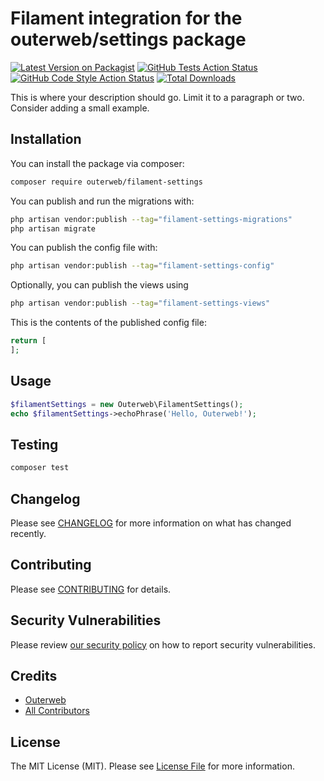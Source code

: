 # Filament integration for the outerweb/settings package

[![Latest Version on Packagist](https://img.shields.io/packagist/v/outerweb/filament-settings.svg?style=flat-square)](https://packagist.org/packages/outerweb/filament-settings)
[![GitHub Tests Action Status](https://img.shields.io/github/actions/workflow/status/outerweb/filament-settings/run-tests.yml?branch=main&label=tests&style=flat-square)](https://github.com/outerweb/filament-settings/actions?query=workflow%3Arun-tests+branch%3Amain)
[![GitHub Code Style Action Status](https://img.shields.io/github/actions/workflow/status/outerweb/filament-settings/fix-php-code-style-issues.yml?branch=main&label=code%20style&style=flat-square)](https://github.com/outerweb/filament-settings/actions?query=workflow%3A"Fix+PHP+code+styling"+branch%3Amain)
[![Total Downloads](https://img.shields.io/packagist/dt/outerweb/filament-settings.svg?style=flat-square)](https://packagist.org/packages/outerweb/filament-settings)



This is where your description should go. Limit it to a paragraph or two. Consider adding a small example.

## Installation

You can install the package via composer:

```bash
composer require outerweb/filament-settings
```

You can publish and run the migrations with:

```bash
php artisan vendor:publish --tag="filament-settings-migrations"
php artisan migrate
```

You can publish the config file with:

```bash
php artisan vendor:publish --tag="filament-settings-config"
```

Optionally, you can publish the views using

```bash
php artisan vendor:publish --tag="filament-settings-views"
```

This is the contents of the published config file:

```php
return [
];
```

## Usage

```php
$filamentSettings = new Outerweb\FilamentSettings();
echo $filamentSettings->echoPhrase('Hello, Outerweb!');
```

## Testing

```bash
composer test
```

## Changelog

Please see [CHANGELOG](CHANGELOG.md) for more information on what has changed recently.

## Contributing

Please see [CONTRIBUTING](.github/CONTRIBUTING.md) for details.

## Security Vulnerabilities

Please review [our security policy](../../security/policy) on how to report security vulnerabilities.

## Credits

- [Outerweb](https://github.com/outer-web)
- [All Contributors](../../contributors)

## License

The MIT License (MIT). Please see [License File](LICENSE.md) for more information.
